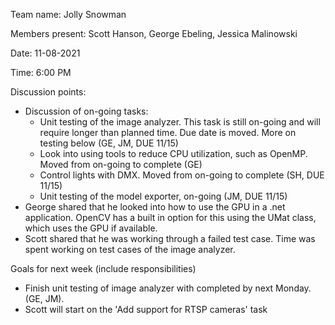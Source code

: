 Team name: Jolly Snowman

Members present: Scott Hanson, George Ebeling, Jessica Malinowski

Date: 11-08-2021

Time: 6:00 PM

Discussion points:

- Discussion of on-going tasks:
    - Unit testing of the image analyzer. This task is still on-going and will require longer than planned time. Due date is moved. More on testing below (GE, JM, DUE 11/15)
    - Look into using tools to reduce CPU utilization, such as OpenMP. Moved from on-going to complete (GE)
    - Control lights with DMX. Moved from on-going to complete (SH, DUE 11/15)
    - Unit testing of the model exporter, on-going (JM, DUE 11/15)
- George shared that he looked into how to use the GPU in a .net application. OpenCV has a built in option for this using the UMat class, which uses the GPU if available.
- Scott shared that he was working through a failed test case. Time was spent working on test cases of the image analyzer. 

Goals for next week (include responsibilities)

- Finish unit testing of image analyzer with completed by next Monday. (GE, JM). 
- Scott will start on the 'Add support for RTSP cameras' task
